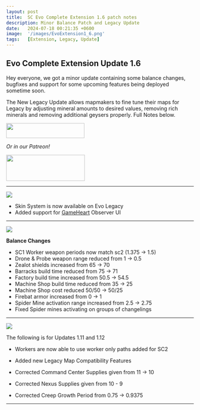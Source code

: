 ```yaml
---
layout: post
title:  SC Evo Complete Extension 1.6 patch notes
description: Minor Balance Patch and Legacy Update
date:   2024-07-18 00:21:35 +0600
image:  '/images/EvoExtension1_6.png'
tags:   [Extension, Legacy, Update]
---
```


## Evo Complete Extension Update 1.6

Hey everyone, we got a minor update containing some balance changes, bugfixes and support for some upcoming features being deployed sometime soon.

The New Legacy Update allows mapmakers to fine tune their maps for Legacy by adjusting mineral amounts to desired values, removing rich minerals and removing additional geysers properly. Full Notes below.

<a href="https://paypal.me/KopruluKat/"><img src="{{site.baseurl}}/images/blue.png" width="210" height="40"></a> 

*Or in our Patreon!*

<a href="https://www.patreon.com/TeamKopruluSC2"><img src="{{site.baseurl}}/images/becomeAPatronBanner.png" width="211" height="70"></a> 

***

![]({{site.baseurl}}/images/Divider_CoreMods.png)

- Skin System is now available on Evo Legacy
- Added support for [GameHeart](https://ahli.github.io/Galaxy-Observer-UI/#/gameheart/v3/changelog) Observer UI

***

![]({{site.baseurl}}/images/Divider_Extension.png)

**Balance Changes**

- SC1 Worker weapon periods now match sc2 (1.375 -> 1.5)
- Drone & Probe weapon range reduced from 1 -> 0.5
- Zealot shields increased from 65 -> 70
- Barracks build time reduced from 75 -> 71
- Factory build time increased from 50.5 -> 54.5
- Machine Shop build time reduced from 35 -> 25
- Machine Shop cost reduced 50/50 -> 50/25
- Firebat armor increased from 0 -> 1
- Spider Mine activation range increased from 2.5 -> 2.75
- Fixed Spider mines activating on groups of changelings

***

![]({{site.baseurl}}/images/Divider_Legacy.png)

The following is for Updates 1.11 and 1.12

- Workers are now able to use worker only paths added for SC2
- Added new Legacy Map Compatibility Features

- Corrected Command Center Supplies given from 11 -> 10
- Corrected Nexus Supplies given from 10 - 9
- Corrected Creep Growth Period from 0.75 -> 0.9375

***